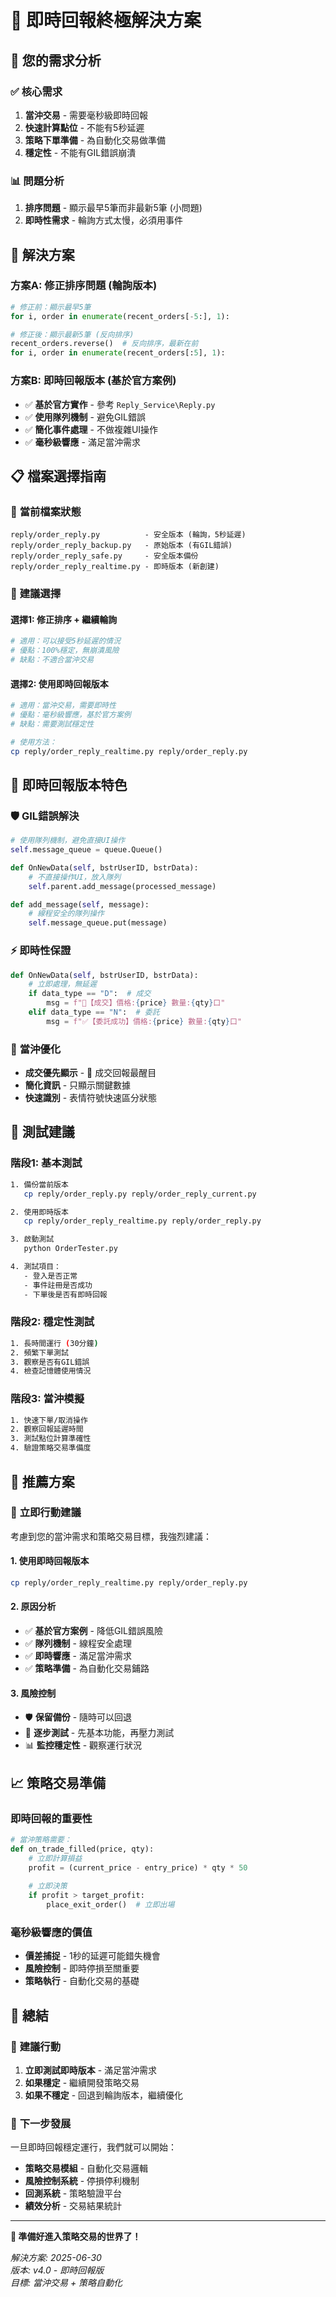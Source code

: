 # 🚀 即時回報終極解決方案

## 🎯 **您的需求分析**

### ✅ **核心需求**
1. **當沖交易** - 需要毫秒級即時回報
2. **快速計算點位** - 不能有5秒延遲
3. **策略下單準備** - 為自動化交易做準備
4. **穩定性** - 不能有GIL錯誤崩潰

### 📊 **問題分析**
1. **排序問題** - 顯示最早5筆而非最新5筆 (小問題)
2. **即時性需求** - 輪詢方式太慢，必須用事件

## 🔧 **解決方案**

### 方案A: 修正排序問題 (輪詢版本)
```python
# 修正前：顯示最早5筆
for i, order in enumerate(recent_orders[-5:], 1):

# 修正後：顯示最新5筆 (反向排序)
recent_orders.reverse()  # 反向排序，最新在前
for i, order in enumerate(recent_orders[:5], 1):
```

### 方案B: 即時回報版本 (基於官方案例)
- ✅ **基於官方實作** - 參考 `Reply_Service\Reply.py`
- ✅ **使用隊列機制** - 避免GIL錯誤
- ✅ **簡化事件處理** - 不做複雜UI操作
- ✅ **毫秒級響應** - 滿足當沖需求

## 📋 **檔案選擇指南**

### 🔵 **當前檔案狀態**
```
reply/order_reply.py          - 安全版本 (輪詢，5秒延遲)
reply/order_reply_backup.py   - 原始版本 (有GIL錯誤)
reply/order_reply_safe.py     - 安全版本備份
reply/order_reply_realtime.py - 即時版本 (新創建)
```

### 🎯 **建議選擇**

#### 選擇1: 修正排序 + 繼續輪詢
```bash
# 適用：可以接受5秒延遲的情況
# 優點：100%穩定，無崩潰風險
# 缺點：不適合當沖交易
```

#### 選擇2: 使用即時回報版本
```bash
# 適用：當沖交易，需要即時性
# 優點：毫秒級響應，基於官方案例
# 缺點：需要測試穩定性

# 使用方法：
cp reply/order_reply_realtime.py reply/order_reply.py
```

## 🔬 **即時回報版本特色**

### 🛡️ **GIL錯誤解決**
```python
# 使用隊列機制，避免直接UI操作
self.message_queue = queue.Queue()

def OnNewData(self, bstrUserID, bstrData):
    # 不直接操作UI，放入隊列
    self.parent.add_message(processed_message)

def add_message(self, message):
    # 線程安全的隊列操作
    self.message_queue.put(message)
```

### ⚡ **即時性保證**
```python
def OnNewData(self, bstrUserID, bstrData):
    # 立即處理，無延遲
    if data_type == "D":  # 成交
        msg = f"🎉【成交】價格:{price} 數量:{qty}口"
    elif data_type == "N":  # 委託
        msg = f"✅【委託成功】價格:{price} 數量:{qty}口"
```

### 🎯 **當沖優化**
- **成交優先顯示** - 🎉 成交回報最醒目
- **簡化資訊** - 只顯示關鍵數據
- **快速識別** - 表情符號快速區分狀態

## 🧪 **測試建議**

### 階段1: 基本測試
```bash
1. 備份當前版本
   cp reply/order_reply.py reply/order_reply_current.py

2. 使用即時版本
   cp reply/order_reply_realtime.py reply/order_reply.py

3. 啟動測試
   python OrderTester.py

4. 測試項目：
   - 登入是否正常
   - 事件註冊是否成功
   - 下單後是否有即時回報
```

### 階段2: 穩定性測試
```bash
1. 長時間運行 (30分鐘)
2. 頻繁下單測試
3. 觀察是否有GIL錯誤
4. 檢查記憶體使用情況
```

### 階段3: 當沖模擬
```bash
1. 快速下單/取消操作
2. 觀察回報延遲時間
3. 測試點位計算準確性
4. 驗證策略交易準備度
```

## 🎯 **推薦方案**

### 🚀 **立即行動建議**

考慮到您的當沖需求和策略交易目標，我強烈建議：

#### 1. **使用即時回報版本**
```bash
cp reply/order_reply_realtime.py reply/order_reply.py
```

#### 2. **原因分析**
- ✅ **基於官方案例** - 降低GIL錯誤風險
- ✅ **隊列機制** - 線程安全處理
- ✅ **即時響應** - 滿足當沖需求
- ✅ **策略準備** - 為自動化交易鋪路

#### 3. **風險控制**
- 🛡️ **保留備份** - 隨時可以回退
- 🧪 **逐步測試** - 先基本功能，再壓力測試
- 📊 **監控穩定性** - 觀察運行狀況

## 📈 **策略交易準備**

### 即時回報的重要性
```python
# 當沖策略需要：
def on_trade_filled(price, qty):
    # 立即計算損益
    profit = (current_price - entry_price) * qty * 50
    
    # 立即決策
    if profit > target_profit:
        place_exit_order()  # 立即出場
```

### 毫秒級響應的價值
- **價差捕捉** - 1秒的延遲可能錯失機會
- **風險控制** - 即時停損至關重要
- **策略執行** - 自動化交易的基礎

## 🎉 **總結**

### 🎯 **建議行動**
1. **立即測試即時版本** - 滿足當沖需求
2. **如果穩定** - 繼續開發策略交易
3. **如果不穩定** - 回退到輪詢版本，繼續優化

### 🚀 **下一步發展**
一旦即時回報穩定運行，我們就可以開始：
- **策略交易模組** - 自動化交易邏輯
- **風險控制系統** - 停損停利機制
- **回測系統** - 策略驗證平台
- **績效分析** - 交易結果統計

---

**🎯 準備好進入策略交易的世界了！**

*解決方案: 2025-06-30*  
*版本: v4.0 - 即時回報版*  
*目標: 當沖交易 + 策略自動化*
